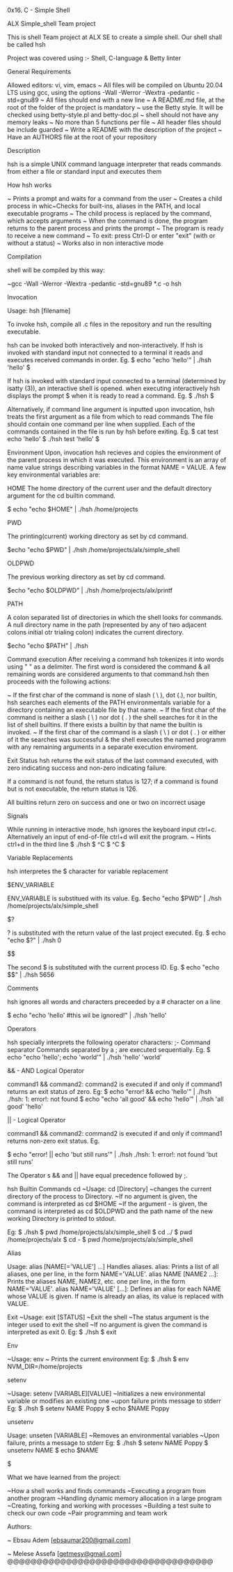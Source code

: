 0x16. C - Simple Shell

ALX  Simple_shell Team project

This is shell Team project at ALX SE to create a simple shell.
Our shell shall be called hsh

Project was covered using :- Shell, C-language & Betty linter

General Requirements

Allowed editors: vi, vim, emacs
 ~ All files will be compiled on Ubuntu 20.04 LTS using gcc, using the options -Wall -Werror -Wextra -pedantic -std=gnu89
 ~ All  files should end with a new line
 ~ A README.md file, at the root of the folder of the project is mandatory
 ~ use the Betty style. It will be checked using betty-style.pl and betty-doc.pl
 ~ shell should not have any memory leaks
 ~ No more than 5 functions per file
 ~ All header files should be include guarded
 ~ Write a README with the description of the project
 ~ Have an AUTHORS file at the root of your repository

Description

hsh is a simple UNIX command language interpreter that reads commands from either a file or standard input and executes them

 
How hsh works

 ~ Prints a prompt and waits for a command from the user
 ~ Creates a child process in whic~Checks for built-ins, aliases in the PATH, and local executable programs
 ~ The child process is replaced by the command, which accepts arguments
 ~ When the command is done, the program returns to the parent process and prints the prompt
 ~ The program is ready to receive a new command
 ~ To exit: press Ctrl-D or enter "exit" (with or without a status)
 ~ Works also in non interactive mode

Compilation

shell will be compiled by this way:

~gcc -Wall -Werror -Wextra -pedantic -std=gnu89 *.c -o hsh


Invocation

Usage: hsh [filename]

To invoke hsh, compile all .c files in the repository and run the resulting executable.

hsh can be invoked both interactively and non-interactively. If hsh is invoked with standard input not connected to a terminal
           it reads and executes received commands in order.
Eg.
$ echo "echo 'hello'" | ./hsh
'hello'
$

If hsh is invoked with standard input connected to a terminal (determined by isatty (3)), an interactive shell is opened. when executing interactively
hsh displays the prompt $ when it is ready to read a command.
Eg.
$ ./hsh
$

Alternatively, if command line argument is inputted upon invocation, hsh treats the first argument as a file from which to read commands
The file should contain one command per line when supplied.
Each of the commands contained in the file is run by hsh before exiting.
Eg.
$ cat test
echo 'hello'
$ ./hsh test
'hello'
$

Environment
Upon, invocation hsh recieves and copies the environment of the parent process in which it was executed.
This environment is an array of name value strings describing variables in the format NAME = VALUE.
A few key environmental variables are:

HOME
The home directory of the current user  and the default directory argument for the cd builtin command.

$ echo "echo $HOME" | ./hsh
/home/projects

PWD

The printing(current) working directory as set by cd command.

$echo "echo $PWD" | ./hsh
/home/projects/alx/simple_shell

OLDPWD

The previous working directory as set by cd command.

$echo "echo $OLDPWD" | ./hsh
/home/projects/alx/printf

PATH

A colon separated list of directories in which the shell looks for commands. A null directory name in the path (represented by any of two adjacent colons
initial otr trialing colon) indicates the current directory.

$echo "echo $PATH" | ./hsh

Command execution
After receiving  a command hsh tokenizes it into words using " " as a delimiter.  The first word is considered the command & all remaining words are
considered arguments to that command.hsh then proceeds with the following actions:

 ~ If the first char of the command is none of slash  ( \ ), dot (.), nor builtin, hsh searches each elements  of the  PATH environmentals variable
	for a directory containing an executable file by that name.
 ~ If the first char of the command is neither a slash ( \ ) nor dot ( . ) the shell searches for it in the list of shell builtins.
	If there exists a builtin by that name the builtin is invoked.
 ~ If the first char of the command is a slash ( \ ) or dot ( . ) or either of it the searches was successful & the shell executes
	the named programm with any remaining arguments in a separate execution enviroment.

Exit Status
hsh returns the exit status of the last command executed, with zero indicating success and non-zero indicating failure.

If a command is not found, the return status is 127; if a command is found but is not executable, the return status is 126.

All builtins return zero on success and one or two on incorrect usage

Signals

While running in interactive mode, hsh ignores the keyboard input ctrl+c. Alternatively an input of end-of-file ctrl+d will exit the program.
~ Hints ctrl+d in the third line
$ ./hsh
$ ^C
$ ^C
$

Variable Replacements

hsh interpretes the $ character for variable replacement

$ENV_VARIABLE

ENV_VARIABLE is substitued with its value.
Eg.
$echo "echo $PWD" | ./hsh
/home/projects/alx/simple_shell

$?

? is substituted with the return value of the last project executed.
Eg.
$ echo "echo $?" | ./hsh
0

$$

The second $ is substituted with the current process ID.
Eg.
$ echo "echo $$" | ./hsh
5656

Comments

hsh ignores all words and characters preceeded by a # character on a line

$ echo "echo 'hello' #this wil be ignored!" | ./hsh
'hello'

Operators

hsh specially interprets the following operator characters:
;- Command separator
Commands separated by a ; are executed sequentially.
Eg.
$ echo "echo 'hello'; echo 'world'" | ./hsh
'hello'
'world'

&& - AND Logical Operator

command1 && command2: command2 is executed if and only if command1 returns an exit status of zero.
Eg:
$ echo "error! && echo 'hello'" | ./hsh
./hsh: 1: error!: not found
$ echo "echo 'all good' && echo 'hello'" | ./hsh
'all good'
'hello'

|| - Logical Operator

command1 && command2: command2 is executed if and only if command1 returns non-zero exit status.
Eg.

$ echo "error! || echo 'but still runs'" | ./hsh
./hsh: 1: error!: not found
'but still runs'

The Operator s && and || have equal precedence followed by ;.

hsh Builtin Commands
cd
~Usage: cd [Directory]
~changes the current directory of the process to Directory.
~If no argument is given, the command is interpreted as cd $HOME
~If the argument - is given, the command is interpreted  as cd $OLDPWD and the path name of the new working Directory is printed to stdout.

Eg:
$ ./hsh
$ pwd
/home/projects/alx/simple_shell
$ cd ../
$ pwd
/home/projects/alx
$ cd -
$ pwd
/home/projects/alx/simple_shell

Alias

Usage: alias [NAME[='VALUE'] ...]
Handles aliases.
alias: Prints a list of all aliases, one per line, in the form NAME='VALUE'.
alias NAME [NAME2 ...]: Prints the aliases NAME, NAME2, etc. one per line, in the form NAME='VALUE'.
alias NAME='VALUE' [...]: Defines an alias for each NAME whose VALUE is given. If name is already an alias, its value is replaced with VALUE.

Exit
~Usage: exit [STATUS]
~Exit the shell
~The status argument is the integer used to exit the shell
~If no argument is given the command is interpreted as exit 0.
Eg:
$ ./hsh
$ exit

Env

~Usage: env
~ Prints the current environment
Eg:
$ ./hsh
$ env
NVM_DIR=/home/projects

setenv

~Usage: setenv [VARIABLE][VALUE]
~Initializes a new environmental variable or modifies an existing one
~upon failure prints message to stderr
Eg:
$ ./hsh
$ setenv NAME Poppy
$ echo $NAME
Poppy

unsetenv

Usage: unseten [VARIABLE]
~Removes an environmental variables
~Upon failure, prints a message to stderr
Eg:
$ ./hsh
$ setenv NAME Poppy
$ unsetenv NAME
$ echo $NAME

$

What we have learned from the project:

~How a shell works and finds commands
~Executing a program from another program
~Handling dynamic memory allocation in a large program
~Creating, forking and working with processes
~Building a test suite to check our own code
~Pair programming and team work

Authors:

 ~ Ebsau Adem [ebsaumar200@gmail.com]

 ~ Melese Assefa [getmesy@gmail.com]
@@@@@@@@@@@@@@@@@@@@@@@@@@@@@@@@@@@


